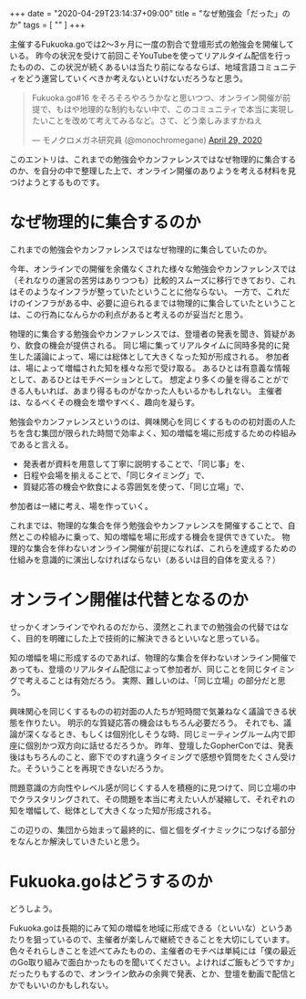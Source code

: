 +++
date = "2020-04-29T23:14:37+09:00"
title = "なぜ勉強会「だった」のか"
tags = [ "" ]
+++


主催するFukuoka.goでは2〜3ヶ月に一度の割合で登壇形式の勉強会を開催している。
昨今の状況を受けて前回こそYouTubeを使ってリアルタイム配信を行ったものの、この状況が続くあるいは当たり前になるならば、地域言語コミュニティをどう運営していくべきか考えないといけないだろうなと思う。

<blockquote class="twitter-tweet"><p lang="ja" dir="ltr">Fukuoka.go#16 をそろそろやろうかなと思いつつ、オンライン開催が前提で、もはや地理的な制約もない中で、このコミュニティで本当に実現したいことを改めて考えてみるなど。さて、どう楽しみますかねえ</p>&mdash; モノクロメガネ研究員 (@monochromegane) <a href="https://twitter.com/monochromegane/status/1255359093058961412?ref_src=twsrc%5Etfw">April 29, 2020</a></blockquote> <script async src="https://platform.twitter.com/widgets.js" charset="utf-8"></script>

このエントリは、これまでの勉強会やカンファレンスではなぜ物理的に集合するのか、を自分の中で整理した上で、オンライン開催のありようを考える材料を見つけようとするものです。

# なぜ物理的に集合するのか

これまでの勉強会やカンファレンスではなぜ物理的に集合していたのか。

今年、オンラインでの開催を余儀なくされた様々な勉強会やカンファレンスでは（それなりの運営の苦労はありつつも）比較的スムーズに移行できており、これはそのようなインフラが整っていたということに他ならない。
一方で、これだけのインフラがある中、必要に迫られるまでは物理的に集合していたということは、この行為になんらかの利点があると考えるのが妥当だと思う。

物理的に集合する勉強会やカンファレンスでは、登壇者の発表を聞き、質疑があり、飲食の機会が提供される。
同じ場に集ってリアルタイムに同時多発的に発生した議論によって、場には総体として大きくなった知が形成される。
参加者は、場によって増幅された知を様々な形で受け取る。
あるひとは有意義な情報として、あるひとはモチベーションとして。
想定より多くの量を得ることができる人もいれば、あまり得るものがなかった人もいるかもしれない。
主催者は、なるべくその機会を増やすべく、趣向を凝らす。

勉強会やカンファレンスというのは、興味関心を同じくするものの初対面の人たちを含む集団が限られた時間で効率よく、知の増幅を場に形成するための枠組みであると言える。

- 発表者が資料を用意して丁寧に説明することで、「同じ事」を、
- 日程や会場を揃えることで、「同じタイミング」で、
- 質疑応答の機会や飲食による雰囲気を使って、「同じ立場」で、

参加者は一緒に考え、場を作っていく。

これまでは、物理的な集合を伴う勉強会やカンファレンスを開催することで、自然とこの枠組みに乗って、知の増幅を場に形成する機会を提供できていた。
物理的な集合を伴わないオンライン開催が前提になれば、これらを達成するための仕組みを意識的に演出しなければならない（あるいは目的自体を変える？）

# オンライン開催は代替となるのか

せっかくオンラインでやれるのだから、漠然とこれまでの勉強会の代替ではなく、目的を明確にした上で技術的に解決できるといいなと思っている。

知の増幅を場に形成するのであれば、物理的な集合を伴わないオンライン開催であっても、登壇のリアルタイム配信によって参加者が、同じことを同じタイミングで考えることは有効だろう。
実際、難しいのは、「同じ立場」の部分だと思う。

興味関心を同じくするものの初対面の人たちが短時間で気兼ねなく議論できる状態を作りたい。
明示的な質疑応答の機会はもちろん必要だろう。
それでも、議論が深くなるとき、もしくは個別化しそうな時、同じミーティングルーム内で即座に個別かつ双方向に話せるだろうか。
昨年、登壇したGopherConでは、発表後はもちろんのこと、廊下でのすれ違うタイミングで感想や質問をたくさん受けた。そういうことを再現できないだろうか。

問題意識の方向性やレベル感が同じくする人を積極的に見つけて、同じ立場の中でクラスタリングされて、その問題を本当に考えたい人が凝縮して、それぞれの知を増幅して、総体として大きくなった知が形成される。

この辺りの、集団から始まって最終的に、個と個をダイナミックにつなげる部分をなんとか解決していきたいと思う。

# Fukuoka.goはどうするのか

どうしよう。

Fukuoka.goは長期的にみて知の増幅を地域に形成できる（といいな）というあたりを狙っているので、主催者が楽しんで継続できることを大切にしています。
色々それらしきことを述べてみたものの、主催者のモチベは単純には「僕の最近のGo取り組みで面白かったものを聞いてください。よければご飯もどうですか」だったりもするので、オンライン飲みの余興で発表、とか、登壇を動画で配信とかでもいいのかもしれない。

